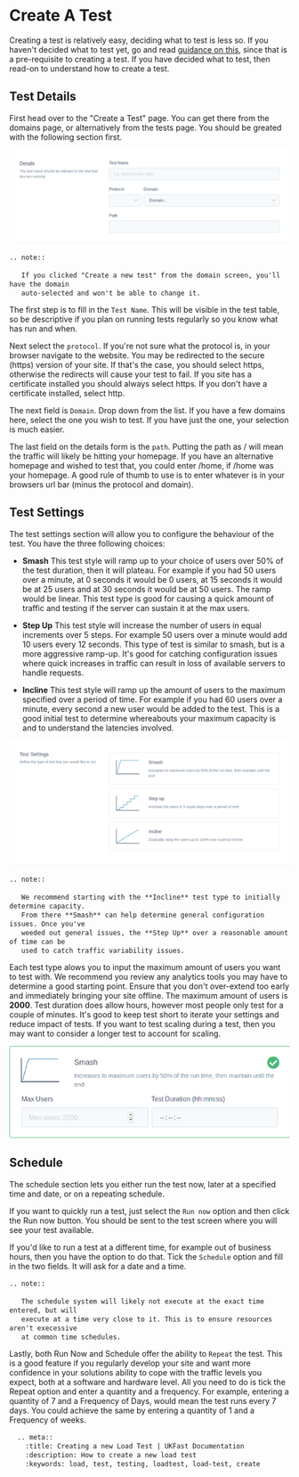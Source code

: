 # Create A Test

Creating a test is relatively easy, deciding what to test is less so.
If you haven't decided what to test yet, go and read [guidance on this](guidance/what.html),
since that is a pre-requisite to creating a test.
If you have decided what to test, then read-on to understand how
to create a test.

## Test Details

First head over to the "Create a Test" page. You can get there from the domains page,
or alternatively from the tests page. You should be greated with the following section
first.

![Create test details section](files/create-details.png)

```eval_rst
.. note::

   If you clicked "Create a new test" from the domain screen, you'll have the domain
   auto-selected and won't be able to change it.

```

The first step is to fill in the `Test Name`. This will be visible in the test table,
so be descriptive if you plan on running tests regularly so you know what has run
and when.

Next select the `protocol`. If you're not sure what the protocol is, in your browser
navigate to the website. You may be redirected to the secure (https) version of your
site. If that's the case, you should select https, otherwise the redirects will
cause your test to fail. If you site has a certificate installed you should always
select https. If you don't have a certificate installed, select http.

The next field is `Domain`. Drop down from the list. If you have a few domains here,
select the one you wish to test. If you have just the one, your selection is much
easier.

The last field on the details form is the `path`. Putting the path as / will mean
the traffic will likely be hitting your homepage. If you have an alternative homepage
and wished to test that, you could enter /home, if /home was your homepage. A good
rule of thumb to use is to enter whatever is in your browsers url bar (minus the
protocol and domain).  

## Test Settings

The test settings section will allow you to configure the behaviour of the test.
You have the three following choices:

- **Smash**
  This test style will ramp up to your choice of users over 50% of the test duration,
  then it will plateau. For example if you had 50 users over a minute, at 0 seconds
  it would be 0 users, at 15 seconds it would be at 25 users and at 30 seconds it would
  be at 50 users. The ramp would be linear. This test type is good for causing a quick
  amount of traffic and testing if the server can sustain it at the max users.

- **Step Up**
  This test style will increase the number of users in equal increments over 5 steps.
  For example 50 users over a minute would add 10 users every 12 seconds. This type
  of test is similar to smash, but is a more aggressive ramp-up. It's good for catching
  configuration issues where quick increases in traffic can result in loss of available
  servers to handle requests.

- **Incline**
  This test style will ramp up the amount of users to the maximum specified over a period
  of time. For example if you had 60 users over a minute, every second a new user would
  be added to the test. This is a good initial test to determine whereabouts your maximum
  capacity is and to understand the latencies involved.

![Test Settings Full Overview](files/test-settings-full.png)

```eval_rst
.. note::

   We recommend starting with the **Incline** test type to initially determine capacity.
   From there **Smash** can help determine general configuration issues. Once you've
   weeded out general issues, the **Step Up** over a reasonable amount of time can be
   used to catch traffic variability issues.

```

Each test type alows you to input the maximum amount of users you want to test with.
We recommend you review any analytics tools you may have to determine a good starting point.
Ensure that you don't over-extend too early and immediately bringing your site offline.
The maximum amount of users is **2000**. Test duration does allow hours, however most people
only test for a couple of minutes. It's good to keep test short to iterate your settings
and reduce impact of tests. If you want to test scaling during a test, then you may want
to consider a longer test to account for scaling.

![Test Settings Users & Duration](files/test-settings-internal.png)

## Schedule

The schedule section lets you either run the test now, later at a specified time and
date, or on a repeating schedule.

If you want to quickly run a test, just select the `Run now` option and then click
the Run now button. You should be sent to the test screen where you will see your
test available.

If you'd like to run a test at a different time, for example out of business hours,
then you have the option to do that. Tick the `Schedule` option and fill in the two
fields. It will ask for a date and a time.

```eval_rst
.. note::

   The schedule system will likely not execute at the exact time entered, but will
   execute at a time very close to it. This is to ensure resources aren't execessive
   at common time schedules.

```

Lastly, both Run Now and Schedule offer the ability to `Repeat` the test. This is a
good feature if you regularly develop your site and want more confidence in your
solutions ability to cope with the traffic levels you expect, both at a software
and hardware level. All you need to do is tick the Repeat option and enter a
quantity and a frequency. For example, entering a quantity of 7 and a Frequency of
Days, would mean the test runs every 7 days. You could achieve the same by entering
a quantity of 1 and a Frequency of weeks.


```eval_rst
  .. meta::
    :title: Creating a new Load Test | UKFast Documentation
    :description: How to create a new load test
    :keywords: load, test, testing, loadtest, load-test, create
```
